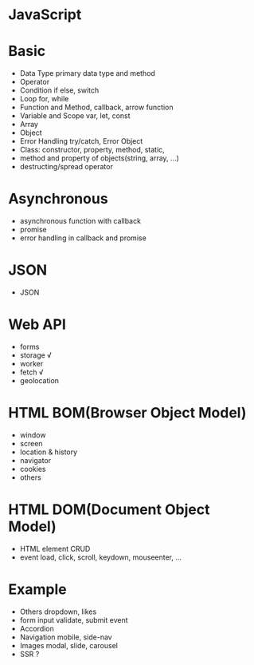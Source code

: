 # JavaScript 

# Basic
- Data Type
primary data type and method
- Operator
- Condition
if else, switch
- Loop 
for, while
- Function and Method, callback, arrow function
- Variable and Scope
var, let, const
- Array 
- Object
- Error Handling
try/catch, Error Object
- Class: constructor, property, method, static, 
- method and property of objects(string, array, ...)
- destructing/spread operator 

# Asynchronous
- asynchronous function with callback
- promise
- error handling in callback and promise

# JSON
- JSON

# Web API
- forms
- storage √
- worker
- fetch √
- geolocation

# HTML BOM(Browser Object Model)
- window
- screen
- location & history
- navigator
- cookies
- others

# HTML DOM(Document Object Model)
- HTML element
CRUD
- event
load, click, scroll, keydown, mouseenter, ...

# Example
- Others
dropdown, likes 
- form
input validate, submit event
- Accordion
- Navigation
mobile, side-nav
- Images
modal, slide, carousel
- SSR ?